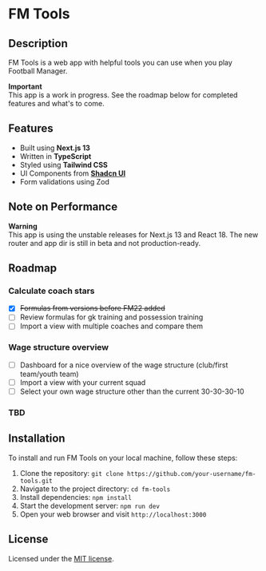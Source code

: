 # FM Tools

## Description

FM Tools is a web app with helpful tools you can use when you play Football Manager.

**Important**<br>
This app is a work in progress. See the roadmap below for completed features and what's to come.

## Features

- Built using **Next.js 13**
- Written in **TypeScript**
- Styled using **Tailwind CSS**
- UI Components from [**Shadcn UI**](https://ui.shadcn.com/)
- Form validations using Zod

## Note on Performance

**Warning**<br>
This app is using the unstable releases for Next.js 13 and React 18. The new router and app dir is still in beta and not production-ready.

## Roadmap

### Calculate coach stars
- [x] ~~Formulas from versions before FM22 added~~
- [ ] Review formulas for gk training and possession training
- [ ] Import a view with multiple coaches and compare them

### Wage structure overview
- [ ] Dashboard for a nice overview of the wage structure (club/first team/youth team)
- [ ] Import a view with your current squad
- [ ] Select your own wage structure other than the current 30-30-30-10

### **TBD**

## Installation

To install and run FM Tools on your local machine, follow these steps:

1. Clone the repository: `git clone https://github.com/your-username/fm-tools.git`
2. Navigate to the project directory: `cd fm-tools`
3. Install dependencies: `npm install`
4. Start the development server: `npm run dev`
5. Open your web browser and visit `http://localhost:3000`

## License

Licensed under the [MIT license](https://github.com/robertjohanson93/fm-tools/blob/main/LICENSE).